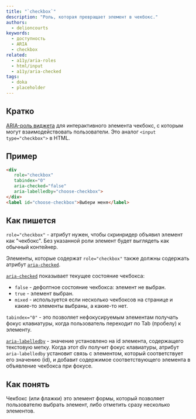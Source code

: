 ```yaml
---
title: "`checkbox`"
description: "Роль, которая превращает элемент в чекбокс."
authors:
  - delioncourts
keywords:
  - доступность
  - ARIA
  - checkbox
related:
  - a11y/aria-roles
  - html/input
  - a11y/aria-checked
tags:
  - doka
  - placeholder
---
```


## Кратко

[ARIA-роль виджета](/a11y/aria-roles/#roli-vidzhetov) для интерактивного элемента чекбокс, с которым могут взаимодействовать пользователи. Это аналог `<input type="checkbox">` в HTML.

## Пример

```html
<div
   role="checkbox"
   tabindex="0"
   aria-checked="false"
   aria-labelledby="choose-checkbox">
</div>
<label id="choose-checkbox">Выбери меня</label>
```

## Как пишется

`role="checkbox"` - атрибут нужен, чтобы скринридер объявил элемент как "чекбокс". Без указанной роли элемент будет выглядеть как обычный контейнер.

Элементы, которые содержат `role="checkbox"` также должны содержать атрибут [`aria-checked`](/a11y/aria-checked).

[`aria-checked`](/a11y/aria-checked) показывает текущее состояние чекбокса:
* `false` - дефолтное состояние чекбокса: элемент не выбран.
* `true` - элемент выбран.
* `mixed` - используется если несколько чекбоксов на странице и какие-то элементы выбраны, а какие-то нет.

`tabindex="0"` - это позволяет нефокусируемым элементам получать фокус клавиатуры, когда пользователь переходит по Tab (пробелу) к элементу.

[`aria-labelledby`](/a11y/aria-labelledby) - значение установлено на id элемента, содержащего текстовую метку. Когда этот div получит фокус клавиатуры, атрибут `aria-labelledby` установит связь с элементом, который соответствует его значению (id), и добавит содержимое соответствующего элемента в объявление чекбокса при фокусе.

## Как понять

Чекбокс (или флажки) это элемент формы, который позволяет пользователю выбрать элемент, либо отметить сразу несколько элементов.
